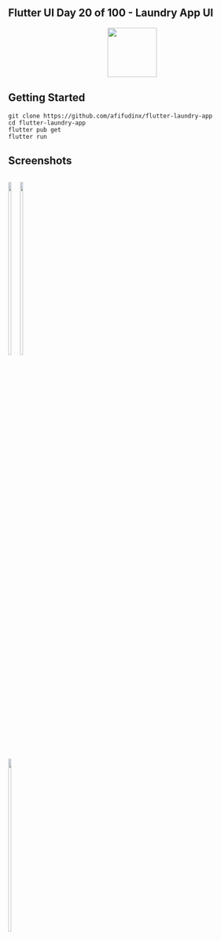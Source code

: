 ## Flutter UI Day 20 of 100 - Laundry App UI

<p align="center">
  <img src="https://avatars.githubusercontent.com/u/94339143?v=4" width=100/>
</p>

## Getting Started

```
git clone https://github.com/afifudinx/flutter-laundry-app
cd flutter-laundry-app
flutter pub get
flutter run
```

## Screenshots

<p style="float: left;">
  <img src="https://github.com/afifudinx/Flutter-Example/Old/flutter-laundry-app/blob/main/screenshots/1.png" width="30%"/>
  <img src="https://github.com/afifudinx/Flutter-Example/Old/flutter-laundry-app/blob/main/screenshots/2.png" width="30%"/>
  <img src="https://github.com/afifudinx/Flutter-Example/Old/flutter-laundry-app/blob/main/screenshots/3.png" width="30%"/>
</p>
